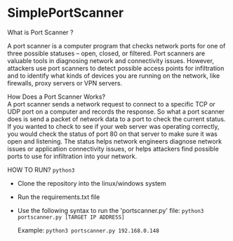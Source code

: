 # SimplePortScanner
What is Port Scanner ? 

A port scanner is a computer program that checks network ports for one of three possible statuses – open, closed, or filtered.  Port scanners are valuable tools in diagnosing network and connectivity issues. However, attackers use port scanners to detect possible access points for infiltration and to identify what kinds of devices you are running on the network, like firewalls, proxy servers or VPN servers. 

How Does a Port Scanner Works?  
A port scanner sends a network request to connect to a specific TCP or UDP port on a computer and records the response.  So what a port scanner does is send a packet of network data to a port to check the current status. If you wanted to check to see if your web server was operating correctly, you would check the status of port 80 on that server to make sure it was open and listening.  The status helps network engineers diagnose network issues or application connectivity issues, or helps attackers find possible ports to use for infiltration into your network.

HOW TO RUN? `python3`
* Clone the repository into the linux/windows system
* Run the requirements.txt file
* Use the following syntax to run the 'portscanner.py' file:
    `python3 portscanner.py [TARGET IP ADDRESS]`
    
  Example:
  `python3 portscanner.py 192.168.0.148`
